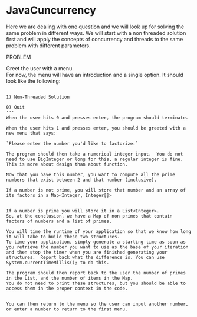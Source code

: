 # JavaCuncurrency

Here we are dealing with one question and we will look up for solving the same problem in different ways.
We will start with a non threaded solution first and will apply the concepts of concurrency and threads to the same problem with different parameters.

PROBLEM

Greet the user with a menu.  
For now, the menu will have an introduction and a single option. It should look like the following:

```Hello! Welcome to my Factorizer.  Please choose which version you would like to launch:

1) Non-Threaded Solution

0) Quit
'''
When the user hits 0 and presses enter, the program should terminate.

When the user hits 1 and presses enter, you should be greeted with a new menu that says:

`Please enter the number you'd like to factorize:`

The program should then take a numerical integer input.  You do not need to use BigInteger or long for this, a regular integer is fine.  
This is more about design than about function.

Now that you have this number, you want to compute all the prime numbers that exist between 2 and that number (inclusive).

If a number is not prime, you will store that number and an array of its factors in a Map<Integer, Integer[]>


If a number is prime you will store it in a List<Integer>.  
So, at the conclusion, we have a Map of non primes that contain factors of numbers and a list of primes.

You will time the runtime of your application so that we know how long it will take to build these two structures. 
To time your application, simply generate a starting time as soon as you retrieve the number you want to use as the base of your iteration and then stop the timer when you are finished generating your structures.  Report back what the difference is. You can use System.currentTimeMillis(); to do this.

The program should then report back to the user the number of primes in the List, and the number of items in the Map.  
You do not need to print these structures, but you should be able to access them in the proper context in the code.


You can then return to the menu so the user can input another number, or enter a number to return to the first menu.
